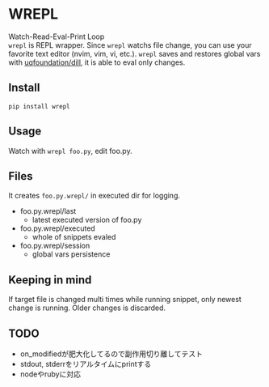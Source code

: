 # WREPL

Watch-Read-Eval-Print Loop<br>
`wrepl` is REPL wrapper. Since `wrepl` watchs file change, you can use your favorite text editor (nvim, vim, vi, etc.).
`wrepl` saves and restores global vars with [uqfoundation/dill](https://github.com/uqfoundation/dill), it is able to eval only changes.

## Install
```
pip install wrepl
```

## Usage

Watch with `wrepl foo.py`, edit foo.py.

## Files
It creates `foo.py.wrepl/` in executed dir for logging.
- foo.py.wrepl/last
  * latest executed version of foo.py
- foo.py.wrepl/executed
  * whole of snippets evaled
- foo.py.wrepl/session
  * global vars persistence

## Keeping in mind

If target file is changed multi times while running snippet, only newest change is running.
Older changes is discarded.

## TODO

* on_modifiedが肥大化してるので副作用切り離してテスト
* stdout, stderrをリアルタイムにprintする
* nodeやrubyに対応
